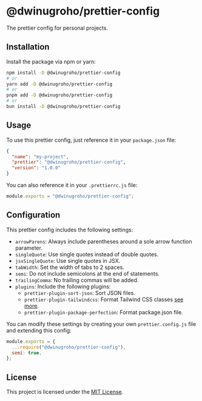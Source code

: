# @dwinugroho/prettier-config

The prettier config for personal projects.

## Installation

Install the package via npm or yarn:

```bash
npm install -D @dwinugroho/prettier-config
# or
yarn add -D @dwinugroho/prettier-config
# or
pnpm add -D @dwinugroho/prettier-config
# or
bun install -D @dwinugroho/prettier-config
```

## Usage

To use this prettier config, just reference it in your `package.json` file:

```json
{
  "name": "my-project",
  "prettier": "@dwinugroho/prettier-config",
  "version": "1.0.0"
}
```

You can also reference it in your `.prettierrc.js` file:

```js
module.exports = "@dwinugroho/prettier-config";
```

## Configuration

This prettier config includes the following settings:

- `arrowParens`: Always include parentheses around a sole arrow function parameter.
- `singleQuote`: Use single quotes instead of double quotes.
- `jsxSingleQuote`: Use single quotes in JSX.
- `tabWidth`: Set the width of tabs to 2 spaces.
- `semi`: Do not include semicolons at the end of statements.
- `trailingComma`: No trailing commas will be added.
- `plugins`: Include the following plugins:
  - `prettier-plugin-sort-json`: Sort JSON files.
  - `prettier-plugin-tailwindcss`: Format Tailwind CSS classes [see more](https://github.com/tailwindlabs/prettier-plugin-tailwindcss).
  - `prettier-plugin-package-perfection`: Format package.json file.

You can modify these settings by creating your own `prettier.config.js` file and extending this config:

```js
module.exports = {
  ...require("@dwinugroho/prettier-config"),
  semi: true,
};
```

## License

This project is licensed under the [MIT License](LICENSE).
